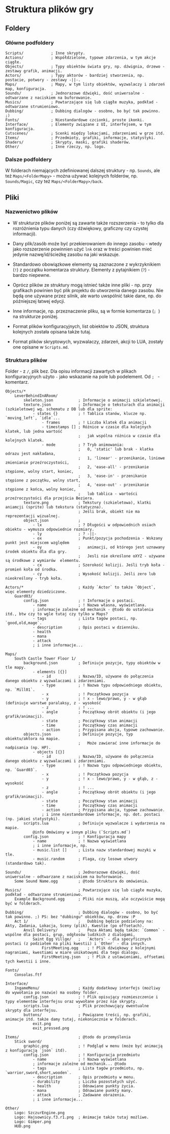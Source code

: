 
Struktura plików gry
====================



Foldery
-------

### Główne podfoldery

```
Scripts/			; Inne skrypty.
Actions/			; Współdzielone, typowe zdarzenia, w tym akcje ciągłe.
Objects/			; Typy obiektów świata gry, np. dźwignia, drzewo - zestawy grafik, animacji.
Actors/				; Typy aktorów - bardziej stworzenia, np. postacie, potwory - zestawy -||-.
Maps/				; Mapy, w tym listy obiektów, wyzwalaczy i zdarzeń map, konfiguracja.
Sounds/				; Jednorazowe dźwięki, dość uniwersalne - odtwarzane z naciskiem na buforowanie.
Musics/				; Powtarzające się lub ciągłe muzyka, podkład - odtwarzane strumieniowo.
Dubbing/			; Dubbing dialogów - osobno, bo być tak powinno. ;)
Fonts/				; Niestandardowe czcionki, proste ikonki.
Interface/			; Elementy związane z UI, interfejsem, w tym konfiguracja.
Cutscenes/			; Scenki między lokacjami, zdarzeniami w grze itd.
Items/				; Przedmioty, grafiki, informacje, statystyki.
Shaders/			; Skrypty, maski, grafiki shaderów.
Other/				; Inne rzeczy, np. logo.
```



### Dalsze podfoldery

W folderach niemających zdefiniowanej dalszej struktury - np. `Sounds`, ale też `Maps/<FolderMapy>` - można używać kolejnych folderów, np. `Sounds/Magic`, czy też `Maps/<FolderMapy>/back`.



Pliki
-----

### Nazwenictwo plików

* W strukturze plików poniżej są zawarte także rozszerzenia - to tylko dla rozróżnienia typu danych (czy dźwiękowy, graficzny czy czystej informacji).

* Dany plik/zasób może być przekierowaniem do innego zasobu - wtedy jako rozszerzenie powinnien użyć `lnk` oraz w treści powinien mieć jedynie nazwę/id/ścieżkę zasobu na jaki wskazuje.

* Standardowo obowiązkowe elementy są zaznaczone z wykrzyknikiem (`!`) z początku komentarza struktury. Elementy z pytajnikiem (`?`) - bardzo niepewne.

* Oprócz plików ze struktury mogą istnieć także inne pliki - np. przy grafikach powinien być plik projektu do utworzenia danego zasobu. Nie będą one używane przez silnik, ale warto uwspólnić takie dane, np. do późniejszej łatwej edycji.

* Inne informacje, np. przeznaczenie pliku, są w formie komentarza (`; `) na strukturze poniżej.

* Format plików konfiguracyjnych, list obiektów to JSON, struktura kolejnych została opisana także tutaj.

* Format plików skryptowych, wyzwalaczy, zdarzeń, akcji to LUA, zostały one opisane w `Scripts.md`.



### Struktura plików

Folder - z `/`, plik bez. Dla opisu informacji zawartych w plikach konfiguracyjnych użyto `-` jako wskazanie na pole lub podelement. Od `; ` - komentarz.

```
Objects/*
	LeverBehindInARoom/
		skeleton.json			; Informacje o animacji szkieletowej.
		texture.json			; Informacje o teksturach dla animacji (szkieletowej wg. schematu z DB lub dla sprite:
			- states {} 		; ! Tablica stanów, klucze np. `moving_left`, `idle`...
				- frames		; ! Liczba klatek dla animacji
				- timestamps []	; Różnice w czasie dla kolejnych klatek, lub jedna wartość
								; 	jak wspólna różnica w czasie dla kolejnych klatek.
				- mode			; ? Tryb animowania:
								;	0, 'static' lub brak - klatka odrazu jest nakładana,
								; 	1, 'linear' - przenikanie, liniowe zmienianie przeźroczystości,
								;	2, 'ease-all' - przenikanie stępione, wolny start, koniec,
								;	3, 'ease-in' - przenikanie stępione z początku, wolny start,
								;	4, 'ease-out' - przenikanie stępione z końca, wolny koniec,
								;   lub tablica - wartości przeźroczystości dla przejścia Beziera.
		texture.png				; Tekstury (szkieletowa), klatki aniamcji (sprite) lub tekstura (statyczna).
								; Jeśli brak, obiekt nie ma reprezentacji wizualnej.
		object.json				;
			- lx				; ? Długości w odpowiednich osiach obiektu - wymusza odpowiednie rozmiary.
			- ly				; ? -||-
			- ox				; Punkt/pozycja pochodzenia - Wskzany punkt jest miejscem względem
			- oy				;   animacji, od którego jest uznawany środek obiektu dla dla gry.
								;	Jesli nie określone oXYZ - używane są środkowe z wymiarów  elementu.
			- cx				; Szerokość kolizji. Jeśli tryb koła - promień koła od środka.
			- cy				; Wysokość kolizji. Jeśli zero lub nieokreślony - tryb koła.

Actors/*						; Każdy `Actor` to także `Object`, więc elementy dziedziczone.
	Guard03/
		config.json				; ! Informacje o postaci.
			- name				; ! Nazwa własna, wyświetlana.
			; informacje zależne od mechanik - @todo do ustalenia itd., btw czy to wgle tutaj czy tylko w Maps?
			- tags				; Lista tagów postaci, np. `good,old,mage`.
			- description		; Opis postaci w dzienniku.
			- health
			- mana
			- attack
			; i inne informacje...

Maps/
	South Castle Tower Floor 1/
		background.json 		; Definiuje pozycje, typy obiektów w tle mapy.
			- elements [{}]
				- id			; Nazwa/ID, używane do połączenia danego obiektu z wyzwalaczami i zdarzeniami.
				- type			; ! Nazwa typu odpowiedniego obiektu, np. `Mill01`.
				- x				; ! Początkowa pozycja
				- y				; ! x - lewo/prawo, y - w głąb (definiuje warstwe paralaksy, z - wysokość
				- z				; ! ...
				- angle			; Początkowy obrót obiektu (i jego grafik/animacji).
				- state			; Początkowy stan animacji
				- time			; Początkowy czas animacji
				- action		; Przypisana akcja, typowe zachowanie.
		objects.json			; Definiuje pozycje, typ obiektu/aktora na mapie.
								;	Może zawierać inne informacje do nadpisania (np. HP).
			- objects [{}]
				- id			; Nazwa/ID, używane do połączenia danego obiektu z wyzwalaczami i zdarzeniami.
				- type			; ! Nazwa typu odpowiedniego obiektu, np. `Guard03`.
				- x				; ! Początkowa pozycja
				- y				; ! x - lewo/prawo, y - w głąb, z - wysokość
				- z				; ! ...
				- angle			; Początkowy obrót obiektu (i jego grafik/animacji).
				- state			; Początkowy stan animacji
				- time			; Początkowy czas animacji
				- action		; Przypisana akcja, typowe zachowanie.
				; i inne niestandardowe informacje, np. dot. postaci (np. jakieś statystyki).
		scripts.lua				; Definiuje wyzwalacze i wydarzenia na mapie.
			@info Omówiony w innym pliku (`Scripts.md`)
		config.json				; ! Konfiguracja mapy
			- name				; ! Nazwa wyświetlana
			; i inne informacje, np.
			- music.list []		; Lista nazw standardowej muzyki w tle.
			- music.random		; Flaga, czy losowe utwory (standardowo tak).

Sounds/							; Jednorazowe dźwięki, dość uniwersalne - odtwarzane z naciskiem na buforowanie.
	Some Sound Name.ogg			; @todo Struktura do omówienia.

Musics/							; Powtarzające się lub ciągłe muzyka, podkład - odtwarzane strumieniowo.
	Example Background.ogg		; Pliki nie muszą, ale oczywiście mogą być w folderach.

Dubbing/						; Dubbing dialogów - osobno, bo być tak powinno. ;) PS: bez "dubbingu" obiektów, np. drzew :P
	Act 1/						; 	Dubbing będzie podzielony na: Akty, Zadania, Lokacja, Sceny (plik), Kwestie (po offsetach).
		Anvil Delivery/			; 	Poza Aktami będą także: `Common` - wspólne dla postaci, grup, odgłosów ludzkich z dialogami,
			Saint Egg Villge/	; 	`Actors` - dla specyficznych postaci (z podziałem na pliki kwestii) i `Other` - dla innych.
				FirstMeeting.ogg	; ! Plik dźwiękowy z kolejnymi nagraniami, kwestiami w miare unikatowymi dla tego dialogu.
				FirstMeeting.json	; ! Plik z ustawieniami, offsetami tych kwestii i inne.

Fonts/
	Consolas.ftf

Interface/
	IngameMenu/					; Każdy dodatkowy interfejs (możliwy do wywołania po nazwie) ma osobny folder.
		config.json				; ! Plik opisujący rozmieszczenie i typy elementów interfejsu oraz wywołane przez nie skrypty.
		scripts.lua				; Plik przechowujący ewentualne skrypty dla interfejsu.
		buttons/				; Powiązane treści, np. grafiki, animacje itd. także damy tutaj, niekoniecznie w folderach.
			exit.png
			exit_pressed.png

Items/							; @todo do przemyślenia
	Stick sword/
		graphic.png				; ! Podgląd w menu (może być animacją z konfiguracją `json` itd).
		config.json				; ! Konfiguracja przedmiotu
			- name				; ! Nazwa wyświetlana
			; informacje zależne od mechanik... @todo
			- tags				; Lista tagów przedmiotu, np. `warrior,sword,short,wooden`.
			- description		; Opis przedmiotu w menu.
			- durability		; Liczba pozostałych użyć.
			- health			; Odnawiane punkty życia.
			- mana				; Odnawiane punkty many.
			- attack			; Zadawane obrażenia.
			; i inne informacje...

Other/
	Logo: SzczurEngine.png
	Logo: Hajsownicy.f3.r1.png  ; Animacje także tutaj możliwe.
	Logo: Gimper.png
	HUD.png
```
